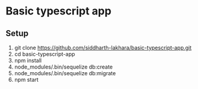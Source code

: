 # Basic typescript app

## Setup
1. git clone https://github.com/siddharth-lakhara/basic-typescript-app.git
2. cd basic-typescript-app
3. npm install
4. node_modules/.bin/sequelize db:create
5. node_modules/.bin/sequelize db:migrate
6. npm start
